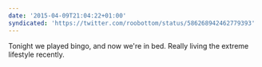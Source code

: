 ```yaml
---
date: '2015-04-09T21:04:22+01:00'
syndicated: 'https://twitter.com/roobottom/status/586268942462779393'
---
```

Tonight we played bingo, and now we're in bed. Really living the extreme lifestyle recently.
